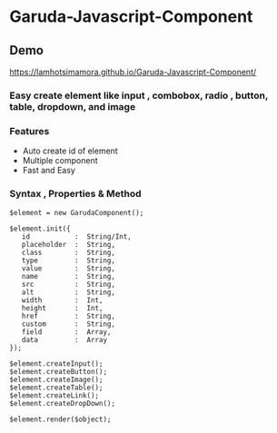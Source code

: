 # Garuda-Javascript-Component


## Demo
https://lamhotsimamora.github.io/Garuda-Javascript-Component/

### Easy create element like input , combobox, radio , button, table, dropdown, and image


### Features
- Auto create id of element
- Multiple component
- Fast and Easy

### Syntax , Properties & Method
```
$element = new GarudaComponent();

$element.init({
   id 		 	:  String/Int,
   placeholder  :  String,
   class        :  String,
   type         :  String,
   value        :  String,
   name         :  String,
   src          :  String,
   alt          :  String,
   width        :  Int,
   height       :  Int,
   href         :  String,
   custom       :  String,
   field        :  Array,
   data         :  Array
});

$element.createInput();
$element.createButton();
$element.createImage();
$element.createTable();
$element.createLink();
$element.createDropDown();

$element.render($object);
```
